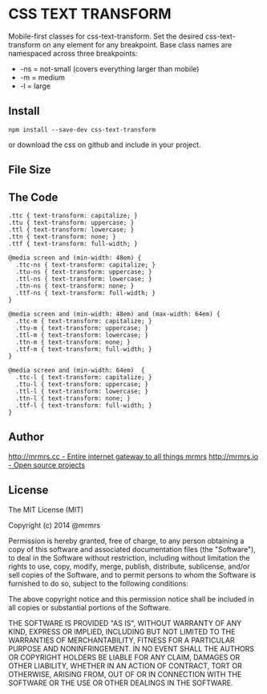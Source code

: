 # CSS TEXT TRANSFORM

  Mobile-first classes for css-text-transform.
  Set the desired css-text-transform on any element for any breakpoint.
  Base class names are namespaced across three breakpoints:

*  -ns = not-small (covers everything larger than mobile)
*  -m  = medium
*  -l  = large

## Install
```
npm install --save-dev css-text-transform
```
or download the css on github and include in your project.

## File Size


## The Code
```
.ttc { text-transform: capitalize; }
.ttu { text-transform: uppercase; }
.ttl { text-transform: lowercase; }
.ttn { text-transform: none; }
.ttf { text-transform: full-width; }

@media screen and (min-width: 48em) {
  .ttc-ns { text-transform: capitalize; }
  .ttu-ns { text-transform: uppercase; }
  .ttl-ns { text-transform: lowercase; }
  .ttn-ns { text-transform: none; }
  .ttf-ns { text-transform: full-width; }
}

@media screen and (min-width: 48em) and (max-width: 64em) {
  .ttc-m { text-transform: capitalize; }
  .ttu-m { text-transform: uppercase; }
  .ttl-m { text-transform: lowercase; }
  .ttn-m { text-transform: none; }
  .ttf-m { text-transform: full-width; }
}

@media screen and (min-width: 64em)  {
  .ttc-l { text-transform: capitalize; }
  .ttu-l { text-transform: uppercase; }
  .ttl-l { text-transform: lowercase; }
  .ttn-l { text-transform: none; }
  .ttf-l { text-transform: full-width; }
}

```

## Author

[http://mrmrs.cc - Entire internet gateway to all things mrmrs](http://mrmrs.cc)
[http://mrmrs.io - Open source projects](http://mrmrs.io)

## License

The MIT License (MIT)

Copyright (c) 2014 @mrmrs

Permission is hereby granted, free of charge, to any person obtaining a copy
of this software and associated documentation files (the "Software"), to deal
in the Software without restriction, including without limitation the rights
to use, copy, modify, merge, publish, distribute, sublicense, and/or sell
copies of the Software, and to permit persons to whom the Software is
furnished to do so, subject to the following conditions:

The above copyright notice and this permission notice shall be included in
all copies or substantial portions of the Software.

THE SOFTWARE IS PROVIDED "AS IS", WITHOUT WARRANTY OF ANY KIND, EXPRESS OR
IMPLIED, INCLUDING BUT NOT LIMITED TO THE WARRANTIES OF MERCHANTABILITY,
FITNESS FOR A PARTICULAR PURPOSE AND NONINFRINGEMENT. IN NO EVENT SHALL THE
AUTHORS OR COPYRIGHT HOLDERS BE LIABLE FOR ANY CLAIM, DAMAGES OR OTHER
LIABILITY, WHETHER IN AN ACTION OF CONTRACT, TORT OR OTHERWISE, ARISING FROM,
OUT OF OR IN CONNECTION WITH THE SOFTWARE OR THE USE OR OTHER DEALINGS IN
THE SOFTWARE.

